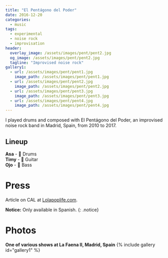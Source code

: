 ```yaml
---
title: "El Pentágono del Poder"
date: 2016-12-20
categories:
  - music
tags:
  - experimental
  - noise rock
  - improvisation
header:
  overlay_image: /assets/images/pent/pent2.jpg
  og_image: /assets/images/pent/pent2.jpg
  tagline: "Improvised noise rock"
gallery1:
  - url: /assets/images/pent/pent1.jpg
    image_path: /assets/images/pent/pent1.jpg
  - url: /assets/images/pent/pent2.jpg
    image_path: /assets/images/pent/pent2.jpg
  - url: /assets/images/pent/pent3.jpg
    image_path: /assets/images/pent/pent3.jpg
  - url: /assets/images/pent/pent4.jpg
    image_path: /assets/images/pent/pent4.jpg
---
```

I played drums and composed with El Pentágono del Poder, an improvised noise rock band in Madrid, Spain, from 2010 to 2017.

## Lineup
**Asa** - :drum: Drums  
**Timy** - :guitar: Guitar  
**Ojo** - :guitar: Bass  

# Press
Article on CAL at [Lolapoplife.com](https://www.lapoplife.com/reporte-ibero-137-cal/).  

**Notice:** Only available in Spanish.
{: .notice}

# Photos
**One of various shows at La Faena II, Madrid, Spain**
{% include gallery id="gallery1" %}  
